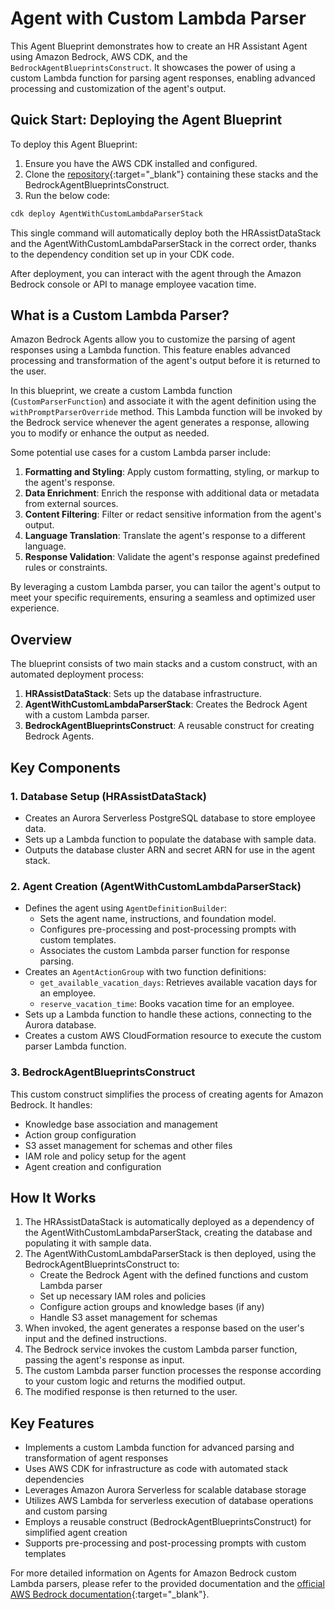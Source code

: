 <h1>Agent with Custom Lambda Parser</h1>

This Agent Blueprint demonstrates how to create an HR Assistant Agent using Amazon Bedrock, AWS CDK, and the `BedrockAgentBlueprintsConstruct`. It showcases the power of using a custom Lambda function for parsing agent responses, enabling advanced processing and customization of the agent's output.

<h2>Quick Start: Deploying the Agent Blueprint</h2>

To deploy this Agent Blueprint:

1. Ensure you have the AWS CDK installed and configured.
2. Clone the [repository](https://github.com/aws-samples/amazon-bedrock-samples){:target="\_blank"} containing these stacks and the BedrockAgentBlueprintsConstruct.
3. Run the below code:

```deploy_stack.ts
cdk deploy AgentWithCustomLambdaParserStack
```

This single command will automatically deploy both the HRAssistDataStack and the AgentWithCustomLambdaParserStack in the correct order, thanks to the dependency condition set up in your CDK code.

After deployment, you can interact with the agent through the Amazon Bedrock console or API to manage employee vacation time.

<h2>What is a Custom Lambda Parser?</h2>

Amazon Bedrock Agents allow you to customize the parsing of agent responses using a Lambda function. This feature enables advanced processing and transformation of the agent's output before it is returned to the user.

In this blueprint, we create a custom Lambda function (`CustomParserFunction`) and associate it with the agent definition using the `withPromptParserOverride` method. This Lambda function will be invoked by the Bedrock service whenever the agent generates a response, allowing you to modify or enhance the output as needed.

Some potential use cases for a custom Lambda parser include:

1. **Formatting and Styling**: Apply custom formatting, styling, or markup to the agent's response.
2. **Data Enrichment**: Enrich the response with additional data or metadata from external sources.
3. **Content Filtering**: Filter or redact sensitive information from the agent's output.
4. **Language Translation**: Translate the agent's response to a different language.
5. **Response Validation**: Validate the agent's response against predefined rules or constraints.

By leveraging a custom Lambda parser, you can tailor the agent's output to meet your specific requirements, ensuring a seamless and optimized user experience.

<h2>Overview</h2>

The blueprint consists of two main stacks and a custom construct, with an automated deployment process:

1. **HRAssistDataStack**: Sets up the database infrastructure.
2. **AgentWithCustomLambdaParserStack**: Creates the Bedrock Agent with a custom Lambda parser.
3. **BedrockAgentBlueprintsConstruct**: A reusable construct for creating Bedrock Agents.

<h2>Key Components</h2>

<h3>1. Database Setup (HRAssistDataStack)</h3>

- Creates an Aurora Serverless PostgreSQL database to store employee data.
- Sets up a Lambda function to populate the database with sample data.
- Outputs the database cluster ARN and secret ARN for use in the agent stack.

<h3>2. Agent Creation (AgentWithCustomLambdaParserStack)</h3>

- Defines the agent using `AgentDefinitionBuilder`:
  - Sets the agent name, instructions, and foundation model.
  - Configures pre-processing and post-processing prompts with custom templates.
  - Associates the custom Lambda parser function for response parsing.
- Creates an `AgentActionGroup` with two function definitions:
  - `get_available_vacation_days`: Retrieves available vacation days for an employee.
  - `reserve_vacation_time`: Books vacation time for an employee.
- Sets up a Lambda function to handle these actions, connecting to the Aurora database.
- Creates a custom AWS CloudFormation resource to execute the custom parser Lambda function.

<h3>3. BedrockAgentBlueprintsConstruct</h3>

This custom construct simplifies the process of creating agents for Amazon Bedrock. It handles:

- Knowledge base association and management
- Action group configuration
- S3 asset management for schemas and other files
- IAM role and policy setup for the agent
- Agent creation and configuration

<h2>How It Works</h2>

1. The HRAssistDataStack is automatically deployed as a dependency of the AgentWithCustomLambdaParserStack, creating the database and populating it with sample data.
2. The AgentWithCustomLambdaParserStack is then deployed, using the BedrockAgentBlueprintsConstruct to:
   - Create the Bedrock Agent with the defined functions and custom Lambda parser
   - Set up necessary IAM roles and policies
   - Configure action groups and knowledge bases (if any)
   - Handle S3 asset management for schemas
3. When invoked, the agent generates a response based on the user's input and the defined instructions.
4. The Bedrock service invokes the custom Lambda parser function, passing the agent's response as input.
5. The custom Lambda parser function processes the response according to your custom logic and returns the modified output.
6. The modified response is then returned to the user.

<h2>Key Features</h2>

- Implements a custom Lambda function for advanced parsing and transformation of agent responses
- Uses AWS CDK for infrastructure as code with automated stack dependencies
- Leverages Amazon Aurora Serverless for scalable database storage
- Utilizes AWS Lambda for serverless execution of database operations and custom parsing
- Employs a reusable construct (BedrockAgentBlueprintsConstruct) for simplified agent creation
- Supports pre-processing and post-processing prompts with custom templates

For more detailed information on Agents for Amazon Bedrock custom Lambda parsers, please refer to the provided documentation and the [official AWS Bedrock documentation](https://docs.aws.amazon.com/bedrock/latest/userguide/agents.html){:target="\_blank"}.
